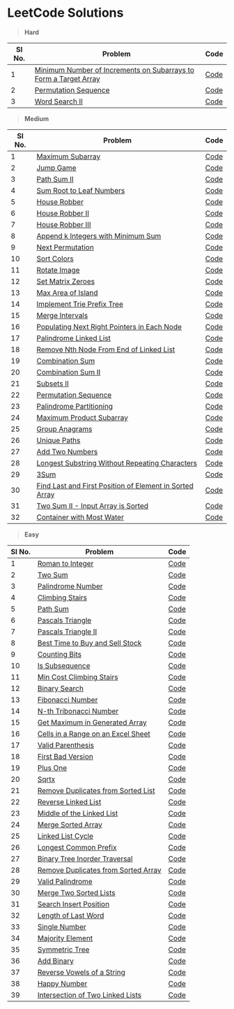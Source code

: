 # LeetCode Solutions

> **Hard**

| Sl No. | Problem                                                                                                                                                             | Code                                                                                         |
|--------|---------------------------------------------------------------------------------------------------------------------------------------------------------------------|----------------------------------------------------------------------------------------------|
| 1      | [Minimum Number of Increments on Subarrays to Form a Target Array](https://leetcode.com/problems/minimum-number-of-increments-on-subarrays-to-form-a-target-array/) | [Code](./src/minimum_number_of_increments_on_subarrays_to_form_a_target_array/Solution.java) |
| 2      | [Permutation Sequence](https://leetcode.com/problems/permutation-sequence/)                                                                                         | [Code](./src/permutation_sequence/Solution.java)                                             |
| 3      | [Word Search II](https://leetcode.com/problems/word-search-ii/)                                                                                                     | [Code](./src/word_search_ii/Solution.java)                                                   |

> **Medium**

| Sl No. | Problem                                                                                                                                    | Code                                                                                |
|--------|--------------------------------------------------------------------------------------------------------------------------------------------|-------------------------------------------------------------------------------------|
| 1      | [Maximum Subarray](https://leetcode.com/problems/maximum-subarray/)                                                                        | [Code](./src/maximum_subarray/Solution.java)                                        |
| 2      | [Jump Game](https://leetcode.com/problems/jump-game/)                                                                                      | [Code](./src/jump_game/Solution.java)                                               |
| 3      | [Path Sum II](https://leetcode.com/problems/path-sum-ii/)                                                                                  | [Code](./src/path_sum_ii/Solution.java)                                             |
| 4      | [Sum Root to Leaf Numbers](https://leetcode.com/problems/sum-root-to-leaf-numbers/)                                                        | [Code](./src/sum_root_to_leaf_numbers/Solution.java)                                |
| 5      | [House Robber](https://leetcode.com/problems/house-robber/)                                                                                | [Code](./src/house_robber/Solution.java)                                            |
| 6      | [House Robber II](https://leetcode.com/problems/house-robber-ii/)                                                                          | [Code](./src/house_robber_ii/Solution.java)                                         |
| 7      | [House Robber III](https://leetcode.com/problems/house-robber-iii/)                                                                        | [Code](./src/house_robber_iii/Solution.java)                                        |
| 8      | [Append k Integers with Minimum Sum](https://leetcode.com/problems/append-k-integers-with-minimal-sum/)                                    | [Code](./src/append_k_integers_with_minimal_sum/Solution.java)                      |
| 9      | [Next Permutation](https://leetcode.com/problems/next-permutation/)                                                                        | [Code](./src/next_permutation/Solution.java)                                        |
| 10     | [Sort Colors](https://leetcode.com/problems/sort-colors/)                                                                                  | [Code](./src/sort_colors/Solution.java)                                             |
| 11     | [Rotate Image](https://leetcode.com/problems/rotate-image/)                                                                                | [Code](./src/rotate_image/Solution.java)                                            |
| 12     | [Set Matrix Zeroes](https://leetcode.com/problems/set-matrix-zeroes/)                                                                      | [Code](./src/set_matrix_zeroes/Solution.java)                                       |
| 13     | [Max Area of Island](https://leetcode.com/problems/max-area-of-island/)                                                                    | [Code](./src/max_area_of_island/Solution.java)                                      |
| 14     | [Implement Trie Prefix Tree](https://leetcode.com/problems/implement-trie-prefix-tree/)                                                    | [Code](./src/implement_trie_prefix_tree/Trie.java)                                  |
| 15     | [Merge Intervals](https://leetcode.com/problems/merge-intervals/)                                                                          | [Code](./src/merge_intervals/Solution.java)                                         |
| 16     | [Populating Next Right Pointers in Each Node](https://leetcode.com/problems/populating-next-right-pointers-in-each-node/)                  | [Code](./src/populating_next_right_pointers_in_each_node/Solution.java)             |
| 17     | [Palindrome Linked List](https://leetcode.com/problems/palindrome-linked-list/)                                                            | [Code](./src/palindrome_linked_list/Solution.java)                                  |
| 18     | [Remove Nth Node From End of Linked List](https://leetcode.com/problems/remove-nth-node-from-end-of-list/)                                 | [Code](./src/remove_nth_node_from_end_of_linked_list/Solution.java)                 |
| 19     | [Combination Sum](https://leetcode.com/problems/combination-sum/)                                                                          | [Code](./src/combination_sum/Solution.java)                                         |
| 20     | [Combination Sum II](https://leetcode.com/problems/combination-sum-ii/)                                                                    | [Code](./src/combination_sum_ii/Solution.java)                                      |
| 21     | [Subsets II](https://leetcode.com/problems/subsets-ii/)                                                                                    | [Code](./src/subsets_II/Solution.java)                                              |
| 22     | [Permutation Sequence](https://leetcode.com/problems/permutation-sequence/)                                                                | [Code](./src/permutation_sequence/Solution.java)                                    |
| 23     | [Palindrome Partitioning](https://leetcode.com/problems/palindrome-partitioning/)                                                          | [Code](./src/palindrome_partitioning/Solution.java)                                 |
| 24     | [Maximum Product Subarray](https://leetcode.com/problems/maximum-product-subarray/)                                                        | [Code](./src/maximum_product_subarray/Solution.java)                                |
| 25     | [Group Anagrams](https://leetcode.com/problems/group-anagrams/)                                                                            | [Code](./src/group_anagrams/Solution.java)                                          |
| 26     | [Unique Paths](https://leetcode.com/problems/unique-paths/)                                                                                | [Code](./src/unique_paths/Solution.java)                                            |
| 27     | [Add Two Numbers](https://leetcode.com/problems/add-two-numbers/)                                                                          | [Code](./src/add_two_numbers/Solution.java)                                         |
| 28     | [Longest Substring Without Repeating Characters](https://leetcode.com/problems/longest-substring-without-repeating-characters/)            | [Code](./src/longest_substring_without_repeating_characters/Solution.java)          |
| 29     | [3Sum](https://leetcode.com/problems/3sum/)                                                                                                | [Code](./src/three_sum/Solution.java)                                               |
| 30     | [Find Last and First Position of Element in Sorted Array](https://leetcode.com/problems/find-first-and-last-position-of-element-in-sorted-array/) | [Code](./src/find_last_and_first_position_of_element_in_sorted_array/Solution.java) |
| 31     | [Two Sum II - Input Array is Sorted](https://leetcode.com/problems/two-sum-ii-input-array-is-sorted/)                                      | [Code](./src/two_sum_ii_input_array_is_sorted/Solution.java)                        |
| 32     | [Container with Most Water](https://leetcode.com/problems/container-with-most-water/)                                                      | [Code](./src/container_with_most_water/Solution.java)                               |

> **Easy**

| Sl No. | Problem                                                                                                   | Code                                                            |
|--------|-----------------------------------------------------------------------------------------------------------|-----------------------------------------------------------------|
| 1      | [Roman to Integer](https://leetcode.com/problems/roman-to-integer)                                        | [Code](./src/roman_to_integer/Solution.java)                    |
| 2      | [Two Sum](https://leetcode.com/problems/two-sum)                                                          | [Code](./src/two_sum/Solution.java)                             |
| 3      | [Palindrome Number](https://leetcode.com/problems/palindrome-number/)                                     | [Code](./src/palindrome_number/Solution.java)                   |
| 4      | [Climbing Stairs](https://leetcode.com/problems/climbing-stairs/)                                         | [Code](./src/climbing_stairs/Solution.java)                     |
| 5      | [Path Sum](https://leetcode.com/problems/path-sum/)                                                       | [Code](./src/path_sum/Solution.java)                            | 
| 6      | [Pascals Triangle](https://leetcode.com/problems/pascals-triangle/)                                       | [Code](./src/pascals_triangle/Solution.java)                    | 
| 7      | [Pascals Triangle II](https://leetcode.com/problems/pascals-triangle-ii/)                                 | [Code](./src/pascals_triangle_ii/Solution.java)                 | 
| 8      | [Best Time to Buy and Sell Stock](https://leetcode.com/problems/best-time-to-buy-and-sell-stock/)         | [Code](./src/best_time_to_buy_and_sell_stock/Solution.java)     | 
| 9      | [Counting Bits](https://leetcode.com/problems/counting-bits/)                                             | [Code](./src/counting_bits/Solution.java)                       | 
| 10     | [Is Subsequence](https://leetcode.com/problems/is-subsequence/)                                           | [Code](./src/is_subsequence/Solution.java)                      | 
| 11     | [Min Cost Climbing Stairs](https://leetcode.com/problems/min-cost-climbing-stairs/)                       | [Code](./src/min_cost_climbing_stairs/Solution.java)            | 
| 12     | [Binary Search](https://leetcode.com/problems/binary-search/)                                             | [Code](./src/binary_search/Solution.java)                       | 
| 13     | [Fibonacci Number](https://leetcode.com/problems/fibonacci-number/)                                       | [Code](./src/fibonacci_number/Solution.java)                    | 
| 14     | [N-th Tribonacci Number](https://leetcode.com/problems/n-th-tribonacci-number/)                           | [Code](./src/n_th_tribonacci_number/Solution.java)              | 
| 15     | [Get Maximum in Generated Array](https://leetcode.com/problems/get-maximum-in-generated-array/)           | [Code](./src/get_maximum_in_generated_array/Solution.java)      | 
| 16     | [Cells in a Range on an Excel Sheet](https://leetcode.com/problems/cells-in-a-range-on-an-excel-sheet/)   | [Code](./src/cells_in_a_range_on_an_excel_sheet/Solution.java)  | 
| 17     | [Valid Parenthesis](https://leetcode.com/problems/valid-parentheses/)                                     | [Code](./src/valid_parentheses/Solution.java)                   | 
| 18     | [First Bad Version](https://leetcode.com/problems/first-bad-version/)                                     | [Code](./src/first_bad_version/Solution.java)                   | 
| 19     | [Plus One](https://leetcode.com/problems/plus-one/)                                                       | [Code](./src/plus_one/Solution.java)                            | 
| 20     | [Sqrtx](https://leetcode.com/problems/sqrtx/)                                                             | [Code](./src/sqrtx/Solution.java)                               | 
| 21     | [Remove Duplicates from Sorted List](https://leetcode.com/problems/remove-duplicates-from-sorted-list/)   | [Code](./src/remove_duplicates_from_sorted_list/Solution.java)  | 
| 22     | [Reverse Linked List](https://leetcode.com/problems/reverse-linked-list/)                                 | [Code](./src/reverse_linked_list/Solution.java)                 | 
| 23     | [Middle of the Linked List](https://leetcode.com/problems/middle-of-the-linked-list/)                     | [Code](./src/middle_of_the_linked_list/Solution.java)           | 
| 24     | [Merge Sorted Array](https://leetcode.com/problems/merge-sorted-array/)                                   | [Code](./src/merge_sorted_array/Solution.java)                  | 
| 25     | [Linked List Cycle](https://leetcode.com/problems/linked-list-cycle/)                                     | [Code](./src/linked_list_cycle/Solution.java)                   | 
| 26     | [Longest Common Prefix](https://leetcode.com/problems/longest-common-prefix/)                             | [Code](./src/longest_common_prefix/Solution.java)               | 
| 27     | [Binary Tree Inorder Traversal](https://leetcode.com/problems/binary-tree-inorder-traversal/)             | [Code](./src/binary_tree_inorder_traversal/Solution.java)       | 
| 28     | [Remove Duplicates from Sorted Array](https://leetcode.com/problems/remove-duplicates-from-sorted-array/) | [Code](./src/remove_duplicates_from_sorted_array/Solution.java) | 
| 29     | [Valid Palindrome](https://leetcode.com/problems/valid-palindrome/)                                       | [Code](./src/valid_palindrome/Solution.java)                    | 
| 30     | [Merge Two Sorted Lists](https://leetcode.com/problems/merge-two-sorted-lists/)                           | [Code](./src/merge_two_sorted_lists/Solution.java)              | 
| 31     | [Search Insert Position](https://leetcode.com/problems/search-insert-position/)                           | [Code](./src/search_insert_position/Solution.java)              | 
| 32     | [Length of Last Word](https://leetcode.com/problems/length-of-last-word/)                                 | [Code](./src/length_of_last_word/Solution.java)                 | 
| 33     | [Single Number](https://leetcode.com/problems/single-number/)                                             | [Code](./src/single_number/Solution.java)                       | 
| 34     | [Majority Element](https://leetcode.com/problems/majority-element/)                                       | [Code](./src/majority_element/Solution.java)                    | 
| 35     | [Symmetric Tree](https://leetcode.com/problems/symmetric-tree/)                                           | [Code](./src/symmetric_tree/Solution.java)                      | 
| 36     | [Add Binary](https://leetcode.com/problems/add-binary/)                                                   | [Code](./src/add_binary/Solution.java)                          | 
| 37     | [Reverse Vowels of a String](https://leetcode.com/problems/reverse-vowels-of-a-string/)                   | [Code](./src/reverse_vowels_of_a_string/Solution.java)          | 
| 38     | [Happy Number](https://leetcode.com/problems/happy-number/)                                               | [Code](./src/happy_number/Solution.java)                        | 
| 39     | [Intersection of Two Linked Lists](https://leetcode.com/problems/intersection-of-two-linked-lists/)       | [Code](./src/intersection_of_two_linked_lists/Solution.java)    | 

